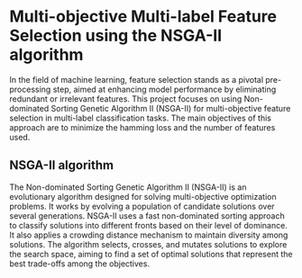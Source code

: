 
# Multi-objective Multi-label Feature Selection using the NSGA-II algorithm

In the field of machine learning, feature selection stands as a pivotal pre-processing step, aimed at enhancing model performance by eliminating redundant or irrelevant features. This project focuses on using Non-dominated Sorting Genetic Algorithm II (NSGA-II) for multi-objective feature selection in multi-label classification tasks. The main objectives of this approach are to minimize the hamming loss and the number of features used.



## NSGA-II algorithm

The Non-dominated Sorting Genetic Algorithm II (NSGA-II) is an evolutionary algorithm designed for solving multi-objective optimization problems. It works by evolving a population of 
candidate solutions over several generations. NSGA-II uses a fast non-dominated sorting 
approach to classify solutions into different fronts based on their level of dominance. It also 
applies a crowding distance mechanism to maintain diversity among solutions. The algorithm 
selects, crosses, and mutates solutions to explore the search space, aiming to find a set of optimal solutions that represent the best trade-offs among the objectives.

